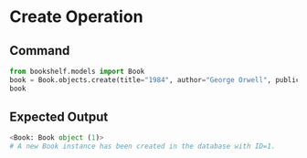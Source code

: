 # Create Operation

## Command
```python
from bookshelf.models import Book
book = Book.objects.create(title="1984", author="George Orwell", publication_year=1949)
book
```
## Expected Output
```python
<Book: Book object (1)>
# A new Book instance has been created in the database with ID=1.
```


